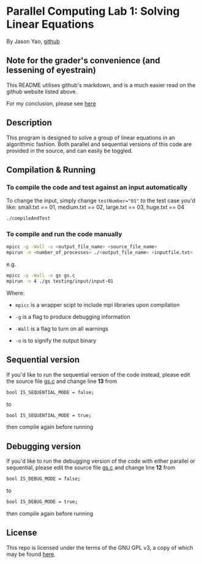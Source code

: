 # Parallel Computing Lab 1: Solving Linear Equations
By Jason Yao, [github](https://github.com/JasonYao/Parallel-Computing-Lab-1-Solving-Linear-Equations)

## Note for the grader's convenience (and lessening of eyestrain)
This README utilises github's markdown, and is a much easier read on the github website listed above.

For my conclusion, please see [here](CONCLUSION)

## Description
This program is designed to solve a group of linear equations in an algorithmic fashion. 
Both parallel and sequential versions of this code are provided in the source, and can easily be toggled.

## Compilation & Running
### To compile the code and test against an input automatically
To change the input, simply change `testNumber="01"` to the test case you'd like: small.txt == 01, medium.txt == 02, large.txt == 03, huge.txt == 04
```sh
./compileAndTest
```

### To compile and run the code manually
```sh
mpicc -g -Wall -o <output_file_name> <source_file_name>
mpirun -n <number_of_processes> ./<output_file_name> <inputfile.txt>
```

e.g.
```sh
mpicc -g -Wall -o gs gs.c
mpirun -n 4 ./gs testing/input/input-01
```

Where:
- `mpicc` is a wrapper scipt to include mpi libraries upon compilation

- `-g` is a flag to produce debugging information

- `-Wall` is a flag to turn on all warnings

- `-o` is to signify the output binary

## Sequential version
If you'd like to run the sequential version of the code instead, please edit the source file [gs.c](gs.c) and change line **13** from

```sh
bool IS_SEQUENTIAL_MODE = false;
```
to
```sh
bool IS_SEQUENTIAL_MODE = true;
```
then compile again before running

## Debugging version
If you'd like to run the debugging version of the code with either parallel or sequential, please edit the source file [gs.c](gs.c) and change line **12** from

```sh
bool IS_DEBUG_MODE = false;
```
to
```sh
bool IS_DEBUG_MODE = true;
```
then compile again before running

## License
This repo is licensed under the terms of the GNU GPL v3, a copy of which may be found [here](LICENSE).
